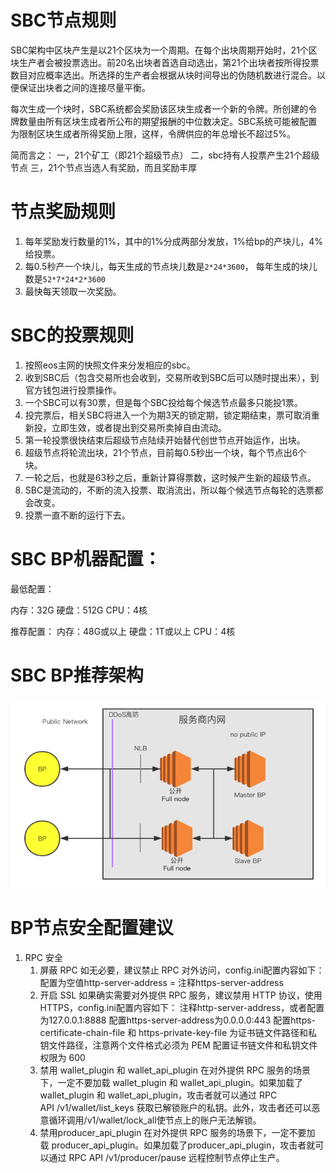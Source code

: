 # SBC节点规则

SBC架构中区块产生是以21个区块为一个周期。在每个出块周期开始时，21个区块生产者会被投票选出。前20名出块者首选自动选出，第21个出块者按所得投票数目对应概率选出。所选择的生产者会根据从块时间导出的伪随机数进行混合。以便保证出块者之间的连接尽量平衡。

每次生成一个块时，SBC系统都会奖励该区块生成者一个新的令牌。所创建的令牌数量由所有区块生成者所公布的期望报酬的中位数决定。SBC系统可能被配置为限制区块生成者所得奖励上限，这样，令牌供应的年总增长不超过5%。

简而言之： 一，21个矿工（即21个超级节点） 二，sbc持有人投票产生21个超级节点 三，21个节点当选人有奖励，而且奖励丰厚

# 节点奖励规则

1. 每年奖励发行数量的1%，其中的1%分成两部分发放，1%给bp的产块儿，4%给投票。
2. 每0.5秒产一个块儿，每天生成的节点块儿数是`2*24*3600`， 每年生成的块儿数是`52*7*24*2*3600`
3. 最快每天领取一次奖励。

# SBC的投票规则

1. 按照eos主网的快照文件来分发相应的sbc。  
2. 收到SBC后（包含交易所也会收到，交易所收到SBC后可以随时提出来），到官方钱包进行投票操作。  
3. 一个SBC可以有30票，但是每个SBC投给每个候选节点最多只能投1票。  
4. 投完票后，相关SBC将进入一个为期3天的锁定期，锁定期结束，票可取消重新投，立即生效，或者提出到交易所卖掉自由流动。  
5. 第一轮投票很快结束后超级节点陆续开始替代创世节点开始运作，出块。  
6. 超级节点将轮流出块，21个节点，目前每0.5秒出一个块，每个节点出6个块。  
7. 一轮之后，也就是63秒之后，重新计算得票数，这时候产生新的超级节点。  
8. SBC是流动的，不断的流入投票、取消流出，所以每个候选节点每轮的选票都会改变。  
9. 投票一直不断的运行下去。

# SBC BP机器配置：

最低配置：

内存：32G
硬盘：512G
CPU：4核

推荐配置：
内存：48G或以上
硬盘：1T或以上
CPU：4核

# SBC BP推荐架构

![node_struct](./images/node-struct.png)

# BP节点安全配置建议

1. RPC 安全
	1. 屏蔽 RPC
	如无必要，建议禁止 RPC 对外访问，config.ini配置内容如下：
	配置为空值http-server-address =
	注释https-server-address
	1. 开启 SSL
	如果确实需要对外提供 RPC 服务，建议禁用 HTTP 协议，使用 HTTPS，config.ini配置内容如下：
	注释http-server-address，或者配置为127.0.0.1:8888
	配置https-server-address为0.0.0.0:443
	配置https-certificate-chain-file 和 https-private-key-file 为证书链文件路径和私钥文件路径，注意两个文件格式必须为 PEM
	配置证书链文件和私钥文件权限为 600
	1. 禁用 wallet_plugin 和 wallet_api_plugin
	在对外提供 RPC 服务的场景下，一定不要加载 wallet_plugin 和 wallet_api_plugin。如果加载了wallet_plugin 和 wallet_api_plugin，攻击者就可以通过 RPC API /v1/wallet/list_keys 获取已解锁账户的私钥。此外，攻击者还可以恶意循环调用/v1/wallet/lock_all使节点上的账户无法解锁。
	1. 禁用producer_api_plugin
	在对外提供 RPC 服务的场景下，一定不要加载 producer_api_plugin。如果加载了producer_api_plugin，攻击者就可以通过 RPC API /v1/producer/pause 远程控制节点停止生产。

